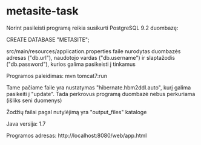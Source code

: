 # metasite-task
Norint pasileisti programą reikia susikurti PostgreSQL 9.2 duombazę:

CREATE DATABASE "METASITE";

src/main/resources/application.properties faile nurodytas duombazės adresas ("db.url"), naudotojo vardas ("db.username") ir slaptažodis ("db.password"), kurios galima pasikeisti į tinkamus

Programos paleidimas: mvn tomcat7:run

Tame pačiame faile yra nustatymas "hibernate.hbm2ddl.auto", kurį galima pasikeiti į "update". Tada perkrovus programą duombazė nebus perkuriama (išliks seni duomenys)

Žodžių failai pagal nutylėjimą yra "output_files" kataloge

Java versija: 1.7

Programos adresas: http://localhost:8080/web/app.html